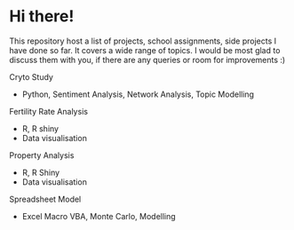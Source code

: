 # Hi there!
This repository host a list of projects, school assignments, side projects I have done so far. It covers a wide range of topics. I would be most glad to discuss them with you, if there are any queries or room for improvements :)

Cryto Study
- Python, Sentiment Analysis, Network Analysis, Topic Modelling

Fertility Rate Analysis
- R, R shiny
- Data visualisation

Property Analysis
- R, R Shiny
- Data visualisation

Spreadsheet Model
- Excel Macro VBA, Monte Carlo, Modelling
